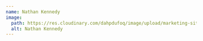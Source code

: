 ```yaml
---
name: Nathan Kennedy
image:
  path: https://res.cloudinary.com/dahpdufoq/image/upload/marketing-site/blog/nathan-kennedy.jpg
  alt: Nathan Kennedy
---
```


